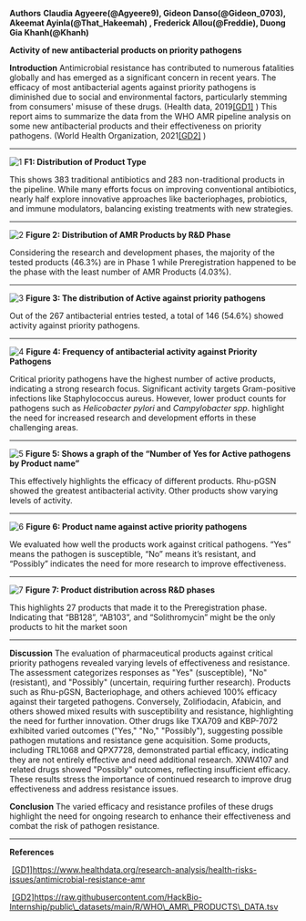  **Authors**
**Claudia Agyeere(@Agyeere9), Gideon Danso(@Gideon\_0703), Akeemat Ayinla(@That\_Hakeemah) , Frederick Allou(@Freddie), Duong Gia Khanh(@Khanh)**

**Activity of new antibacterial products on priority pathogens**

**Introduction**
Antimicrobial resistance has contributed to numerous fatalities globally and has emerged as a significant concern in recent years. The efficacy of most antibacterial agents against priority pathogens is diminished due to social and environmental factors, particularly stemming from consumers' misuse of these drugs. (Health data, 2019[\[GD1\]](#_msocom_1) )
This report aims to summarize the data from the WHO AMR pipeline analysis on some new antibacterial products and their effectiveness on priority pathogens. (World Health Organization, 2021[\[GD2\]](#_msocom_2) )



****

![1](https://github.com/user-attachments/assets/807a66aa-6f1e-4db2-9f4b-9b8566780e52)
**F1: Distribution of Product Type**

This shows 383 traditional antibiotics and 283 non-traditional products in the pipeline. While many efforts focus on improving conventional antibiotics, nearly half explore innovative approaches like bacteriophages, probiotics, and immune modulators, balancing existing treatments with new strategies.

****

![2](https://github.com/user-attachments/assets/a82125d4-9ca3-436e-9950-ab016921fa6f)
**Figure 2: Distribution of AMR Products by R\&D Phase**

Considering the research and development phases, the majority of the tested products (46.3%) are in Phase 1 while Preregistration happened to be the phase with the least number of AMR Products (4.03%).

****

![3](https://github.com/user-attachments/assets/76e82a39-9418-49a8-83c7-b5b627a737d2)
**Figure 3: The distribution of Active against priority pathogens**

Out of the 267 antibacterial entries tested, a total of 146 (54.6%) showed activity against priority pathogens.

****

![4](https://github.com/user-attachments/assets/480c2746-fab5-4882-b58d-8ee110253060)
**Figure 4: Frequency of antibacterial activity against Priority Pathogens**

Critical priority pathogens have the highest number of active products, indicating a strong research focus. Significant activity targets Gram-positive infections like Staphylococcus aureus. However, lower product counts for pathogens such as _Helicobacter pylori_ and _Campylobacter spp_. highlight the need for increased research and development efforts in these challenging areas.

****

![5](https://github.com/user-attachments/assets/16d4cdc8-19c0-4047-9844-71d6330c4e18)
**Figure 5: Shows a graph of the “Number of Yes for Active pathogens by Product name”**

This effectively highlights the efficacy of different products. Rhu-pGSN showed the greatest antibacterial activity. Other products show varying levels of activity. 

****

![6](https://github.com/user-attachments/assets/d306726c-3689-4cdd-a04b-bf8693a8547b)
**Figure 6: Product name against active priority pathogens**

We evaluated how well the products work against critical pathogens. “Yes” means the pathogen is susceptible, “No” means it’s resistant, and “Possibly” indicates the need for more research to improve effectiveness.

****

![7](https://github.com/user-attachments/assets/82d64e95-0e32-46a2-9193-1bfc2d1c5c6b)
**Figure 7: Product distribution across R\&D phases**

This highlights 27 products that made it to the Preregistration phase. Indicating that “BB128”, “AB103”, and “Solithromycin” might be the only products to hit the market soon

****

**Discussion**
The evaluation of pharmaceutical products against critical priority pathogens revealed varying levels of effectiveness and resistance. The assessment categorizes responses as "Yes" (susceptible), "No" (resistant), and "Possibly" (uncertain, requiring further research). Products such as Rhu-pGSN, Bacteriophage, and others achieved 100% efficacy against their targeted pathogens. Conversely, Zolifiodacin, Afabicin, and others showed mixed results with susceptibility and resistance, highlighting the need for further innovation. Other drugs like TXA709 and KBP-7072 exhibited varied outcomes ("Yes," "No," "Possibly"), suggesting possible pathogen mutations and resistance gene acquisition. Some products, including TRL1068 and QPX7728, demonstrated partial efficacy, indicating they are not entirely effective and need additional research. XNW4107 and related drugs showed "Possibly" outcomes, reflecting insufficient efficacy. These results stress the importance of continued research to improve drug effectiveness and address resistance issues.

**Conclusion**
The varied efficacy and resistance profiles of these drugs highlight the need for ongoing research to enhance their effectiveness and combat the risk of pathogen resistance.


* * *
**References**


 [\[GD1\]](#_msoanchor_1)https://www.healthdata.org/research-analysis/health-risks-issues/antimicrobial-resistance-amr

 [\[GD2\]](#_msoanchor_2)https://raw.githubusercontent.com/HackBio-Internship/public\_datasets/main/R/WHO\_AMR\_PRODUCTS\_DATA.tsv
